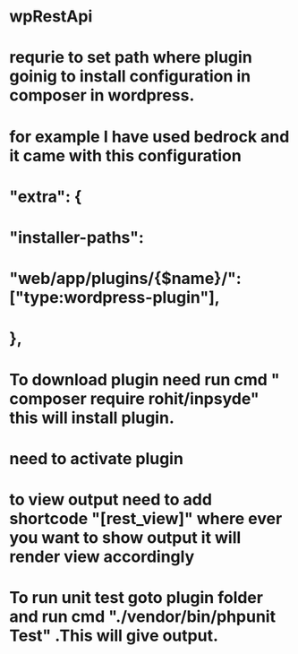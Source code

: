 # wpRestApi
# requrie   to set path where  plugin goinig to install  configuration in composer  in wordpress.
# for example I have used bedrock   and it came with this configuration
# "extra": {
#    "installer-paths": 
#      "web/app/plugins/{$name}/": ["type:wordpress-plugin"],
#   },
# To download plugin need run cmd " composer require rohit/inpsyde" this will install  plugin.
# need to activate plugin
# to view output need  to add shortcode "[rest_view]" where ever you want to show output it will render view accordingly
# To run unit test goto plugin folder and run cmd "./vendor/bin/phpunit Test" .This will give  output. 